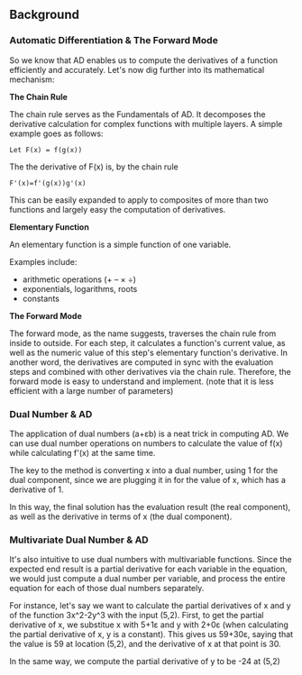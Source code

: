 ## Background

### Automatic Differentiation & The Forward Mode
So we know that AD enables us to compute the derivatives of a function efficiently and accurately. Let's now dig further into its mathematical mechanism:

**The Chain Rule**

The chain rule serves as the Fundamentals of AD. It decomposes the derivative calculation for complex functions with multiple layers. A simple example goes as follows:

```{bash}
Let F(x) = f(g(x))
```
The the derivative of F(x) is, by the chain rule
```{bash}
F'(x)=f'(g(x))g'(x)
```
This can be easily expanded to apply to composites of more than two functions and largely easy the computation of derivatives.

**Elementary Function**

An elementary function is a simple function of one variable. 

Examples include:
* arithmetic operations (+ – × ÷)
* exponentials, logarithms, roots
* constants

**The Forward Mode**

The forward mode, as the name suggests, traverses the chain rule from inside to outside. For each step, it calculates a function's current value, as well as the numeric value of this step's elementary function's derivative. In another word, the derivatives are computed in sync with the evaluation steps and combined with other derivatives via the chain rule. Therefore, the forward mode is easy to understand and implement. (note that it is less efficient with a large number of parameters)

### Dual Number & AD

The application of dual numbers (a+εb) is a neat trick in computing AD. We can use dual number operations on numbers to calculate the value of f(x) while calculating f'(x) at the same time. 

The key to the method is converting x into a dual number, using 1 for the dual component, since we are plugging it in for the value of x, which has a derivative of 1.

In this way, the final solution has the evaluation result (the real component), as well as the derivative in terms of x (the dual component).

### Multivariate Dual Number & AD

It's also intuitive to use dual numbers with multivariable functions. Since the expected end result is a partial derivative for each variable in the equation, we would just compute a dual number per variable, and process the entire equation for each of those dual numbers separately.

For instance, let's say we want to calculate the partial derivatives of x and y of the function 3x^2-2y^3 with the input (5,2). First, to get the partial derivative of x, we substitue x with 5+1ε and y with 2+0ε (when calculating the partial derivative of x, y is a constant). This gives us 59+30ε, saying that the value is 59 at location (5,2), and the derivative of x at that point is 30.

In the same way, we compute the partial derivative of y to be -24 at (5,2)
```
